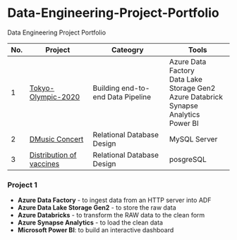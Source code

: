 # Data-Engineering-Project-Portfolio
Data Engineering Project Portfolio

| No. | Project | Cateogry | Tools |
|----------|----------|----------|----------|
| 1 | [Tokyo-Olympic-2020](https://github.com/Hannah-Abi/Olympics-Data-Analysis---Azure-Data-Engineering) | Building end-to-end Data Pipeline  | Azure Data Factory <br>Data Lake Storage Gen2<br>Azure Databrick<br>Synapse Analytics<br>Power BI |
| 2 | [DMusic Concert](https://github.com/Hannah-Abi/PE-Case---Database-Design) | Relational Database Design | MySQL Server |
| 3 | [Distribution of vaccines](https://github.com/Hannah-Abi/Database-Design---Vaccine-Distribution) | Relational Database Design | posgreSQL |


### Project 1 
 - **Azure Data Factory** - to ingest data from an HTTP server into ADF
 - **Azure Data Lake Storage Gen2** - to store the raw data
 - **Azure Databricks** - to transform the RAW data to the clean form
 - **Azure Synapse Analytics** - to load the clean data <br> 
- **Microsoft Power BI**: to build an interactive dashboard
